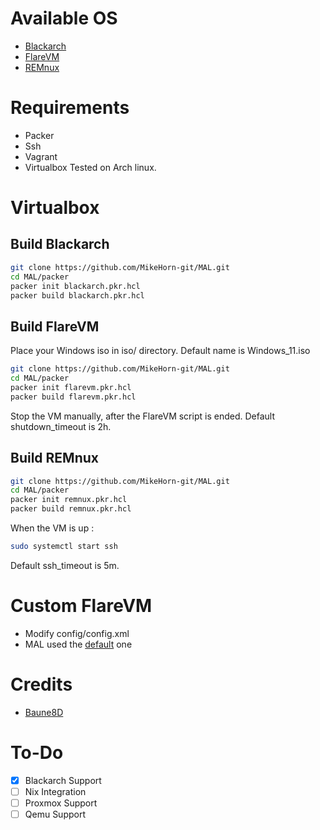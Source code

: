 # Available OS
* [Blackarch](https://www.blackarch.org/index.html)
* [FlareVM](https://github.com/mandiant/flare-vm)
* [REMnux](https://docs.remnux.org/)

# Requirements
* Packer
* Ssh
* Vagrant
* Virtualbox
Tested on Arch linux.

# Virtualbox
## Build Blackarch
```bash
git clone https://github.com/MikeHorn-git/MAL.git
cd MAL/packer
packer init blackarch.pkr.hcl
packer build blackarch.pkr.hcl
```

## Build FlareVM
Place your Windows iso in iso/ directory. Default name is Windows_11.iso
```bash
git clone https://github.com/MikeHorn-git/MAL.git
cd MAL/packer
packer init flarevm.pkr.hcl
packer build flarevm.pkr.hcl
```
Stop the VM manually, after the FlareVM script is ended.
Default shutdown_timeout is 2h.

## Build REMnux
```bash
git clone https://github.com/MikeHorn-git/MAL.git
cd MAL/packer
packer init remnux.pkr.hcl
packer build remnux.pkr.hcl
```
When the VM is up :
```bash
sudo systemctl start ssh
```
Default ssh_timeout is 5m.

# Custom FlareVM
* Modify config/config.xml
* MAL used the [default](https://github.com/mandiant/flare-vm/blob/main/config.xml) one

# Credits
* [Baune8D](https://github.com/Baune8D/packer-windows-desktop/tree/main)

# To-Do
- [x] Blackarch Support
- [ ] Nix Integration
- [ ] Proxmox Support
- [ ] Qemu Support
